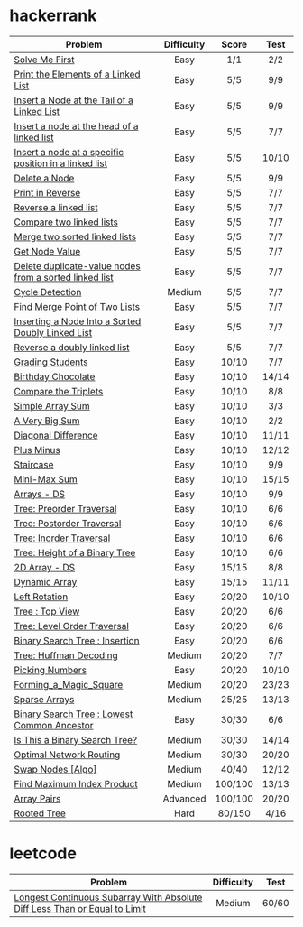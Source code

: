 # hackerrank

| Problem                                                                           | Difficulty    | Score   | Test |
| --------------------------------------------------------------------------------- |:-------------:|:-------:|:----:|
| [Solve Me First](https://www.hackerrank.com/challenges/solve-me-first)            | Easy          | 1/1   | 2/2  |
| [Print the Elements of a Linked List](https://www.hackerrank.com/challenges/print-the-elements-of-a-linked-list)            | Easy          | 5/5     | 9/9  |
| [Insert a Node at the Tail of a Linked List](https://www.hackerrank.com/challenges/insert-a-node-at-the-tail-of-a-linked-list)            | Easy          | 5/5     | 9/9  |
| [Insert a node at the head of a linked list](https://www.hackerrank.com/challenges/insert-a-node-at-the-head-of-a-linked-list)            | Easy          | 5/5     | 7/7  |
| [Insert a node at a specific position in a linked list](https://hackerrank.com/challenges/insert-a-node-at-a-specific-position-in-a-linked-list)            | Easy          | 5/5     | 10/10  |
| [Delete a Node](https://hackerrank.com/challenges/delete-a-node-from-a-linked-list)            | Easy          | 5/5     | 9/9  |
| [Print in Reverse](https://www.hackerrank.com/challenges/print-the-elements-of-a-linked-list-in-reverse)            | Easy          | 5/5     | 7/7  |
| [Reverse a linked list](https://www.hackerrank.com/challenges/reverse-a-linked-list)            | Easy          | 5/5     | 7/7  |
| [Compare two linked lists](https://www.hackerrank.com/challenges/compare-two-linked-lists)            | Easy          | 5/5     | 7/7  |
| [Merge two sorted linked lists](https://www.hackerrank.com/challenges/merge-two-sorted-linked-lists)            | Easy          | 5/5     | 7/7  |
| [Get Node Value](https://www.hackerrank.com/challenges/get-the-value-of-the-node-at-a-specific-position-from-the-tail)            | Easy          | 5/5     | 7/7  |
| [Delete duplicate-value nodes from a sorted linked list](https://www.hackerrank.com/challenges/delete-duplicate-value-nodes-from-a-sorted-linked-list)            | Easy          | 5/5     | 7/7  |
| [Cycle Detection](https://www.hackerrank.com/challenges/detect-whether-a-linked-list-contains-a-cycle)            | Medium          | 5/5     | 7/7  |
| [Find Merge Point of Two Lists](https://www.hackerrank.com/challenges/find-the-merge-point-of-two-joined-linked-lists)            | Easy          | 5/5     | 7/7  |
| [Inserting a Node Into a Sorted Doubly Linked List](https://www.hackerrank.com/challenges/insert-a-node-into-a-sorted-doubly-linked-list)            | Easy          | 5/5     | 7/7  |
| [Reverse a doubly linked list](https://www.hackerrank.com/challenges/reverse-a-doubly-linked-list)            | Easy          | 5/5     | 7/7  |
| [Grading Students](https://www.hackerrank.com/challenges/grading)                 | Easy          | 10/10   | 7/7  |
| [Birthday Chocolate](https://www.hackerrank.com/challenges/the-birthday-bar)      | Easy          | 10/10   | 14/14  |
| [Compare the Triplets](https://www.hackerrank.com/challenges/compare-the-triplets)         | Easy          | 10/10   | 8/8  |
| [Simple Array Sum](https://www.hackerrank.com/challenges/simple-array-sum)        | Easy          | 10/10   | 3/3  |
| [A Very Big Sum](https://www.hackerrank.com/challenges/a-very-big-sum)            | Easy          | 10/10   | 2/2  |
| [Diagonal Difference](https://www.hackerrank.com/challenges/diagonal-difference)  | Easy          | 10/10   | 11/11  |
| [Plus Minus](https://www.hackerrank.com/challenges/plus-minus)                    | Easy          | 10/10   | 12/12 |
| [Staircase](https://www.hackerrank.com/challenges/staircase)                      | Easy          | 10/10   | 9/9  |
| [Mini-Max Sum](https://www.hackerrank.com/challenges/mini-max-sum)                | Easy          | 10/10   | 15/15 |
| [Arrays - DS](https://www.hackerrank.com/challenges/arrays-ds)                    | Easy          | 10/10   | 9/9  |
| [Tree: Preorder Traversal](https://www.hackerrank.com/challenges/tree-preorder-traversal)            | Easy          | 10/10   | 6/6  |
| [Tree: Postorder Traversal](https://www.hackerrank.com/challenges/tree-postorder-traversal)            | Easy          | 10/10   | 6/6  |
| [Tree: Inorder Traversal](https://www.hackerrank.com/challenges/tree-inorder-traversal)            | Easy          | 10/10   | 6/6  |
| [Tree: Height of a Binary Tree](https://www.hackerrank.com/challenges/tree-height-of-a-binary-tree)            | Easy          | 10/10   | 6/6  |
| [2D Array - DS](https://www.hackerrank.com/challenges/2d-array)                   | Easy          | 15/15   | 8/8  |
| [Dynamic Array](https://www.hackerrank.com/challenges/dynamic-array)              | Easy          | 15/15   | 11/11 |
| [Left Rotation](https://www.hackerrank.com/challenges/array-left-rotation)        | Easy          | 20/20   | 10/10 |
| [Tree : Top View](https://www.hackerrank.com/challenges/tree-top-view)            | Easy          | 20/20   | 6/6  |
| [Tree: Level Order Traversal](https://www.hackerrank.com/challenges/tree-level-order-traversal)    | Easy          | 20/20   | 6/6  |
| [Binary Search Tree : Insertion](https://www.hackerrank.com/challenges/binary-search-tree-insertion)    | Easy          | 20/20   | 6/6  |
| [Tree: Huffman Decoding](https://www.hackerrank.com/challenges/tree-huffman-decoding)    | Medium          | 20/20   | 7/7  |
| [Picking Numbers](https://www.hackerrank.com/challenges/picking-numbers/problem)  | Easy          | 20/20   | 10/10 |
| [Forming_a_Magic_Square](https://www.hackerrank.com/challenges/magic-square-forming/problem)              | Medium        | 20/20   | 23/23 |
| [Sparse Arrays](https://www.hackerrank.com/challenges/sparse-arrays)              | Medium        | 25/25   | 13/13 |
| [Binary Search Tree : Lowest Common Ancestor](https://www.hackerrank.com/challenges/binary-search-tree-lowest-common-ancestor)    | Easy          | 30/30   | 6/6  |
| [Is This a Binary Search Tree?](https://www.hackerrank.com/challenges/is-binary-search-tree)        | Medium        | 30/30   | 14/14 |
| [Optimal Network Routing](https://www.hackerrank.com/contests/hack-the-interview-iv-apac/challenges/optimal-path-1)        | Medium        | 30/30   | 20/20 |
| [Swap Nodes [Algo]](https://www.hackerrank.com/challenges/swap-nodes-algo)        | Medium        | 40/40   | 12/12 |
| [Find Maximum Index Product](https://www.hackerrank.com/challenges/find-maximum-index-product)          | Medium      | 100/100 | 13/13 |
| [Array Pairs](https://www.hackerrank.com/challenges/array-pairs)                  | Advanced      | 100/100 | 20/20 |
| [Rooted Tree](https://www.hackerrank.com/challenges/rooted-tree)                  | Hard          | 80/150  | 4/16 |

# leetcode
| Problem                                                                           | Difficulty    | Test |
| --------------------------------------------------------------------------------- |:-------------:|:----:|
| [Longest Continuous Subarray With Absolute Diff Less Than or Equal to Limit](https://leetcode.com/problems/longest-continuous-subarray-with-absolute-diff-less-than-or-equal-to-limit/)            | Medium          | 60/60  |
